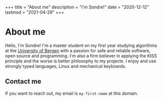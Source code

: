 +++
title = "About me"
description = "I'm Sondre!"
date = "2020-12-12"
lastmod = "2021-04-29"
+++

# About me

Hello, I'm Sondre! I'm a master student on my first year studying algorithms at the
[University of Bergen](https://www.uib.no/) with a passion for safe and reliable
software, open source and programming. I'm also a firm believer in applying the KISS principle
and the worse is better philosophy to my projects. I enjoy and use strongly
typed languages, Linux and mechanical keyboards.

## Contact me

If you want to reach out, my email is `my-first-name` at this domain.
